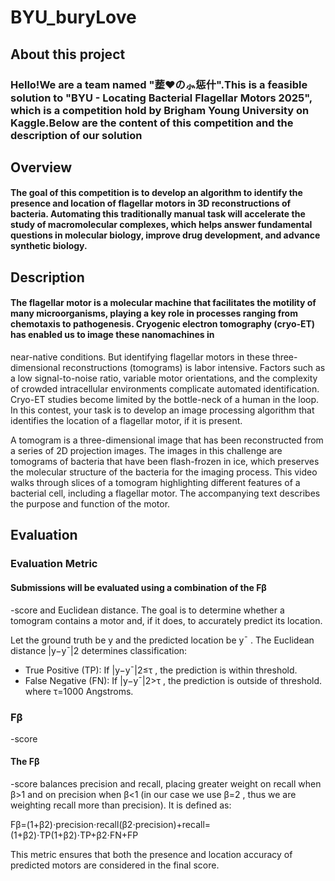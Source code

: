 # BYU_buryLove
## About this project
### Hello!We are a team named "塟❤の⺗惩什".This is a feasible solution to "BYU - Locating Bacterial Flagellar Motors 2025", which is a competition hold by Brigham Young University on Kaggle.Below are the content of this competition and the description of our solution

## Overview
#### The goal of this competition is to develop an algorithm to identify the presence and location of flagellar motors in 3D reconstructions of bacteria. Automating this traditionally manual task will accelerate the study of macromolecular complexes, which helps answer fundamental questions in molecular biology, improve drug development, and advance synthetic biology.

## Description
#### The flagellar motor is a molecular machine that facilitates the motility of many microorganisms, playing a key role in processes ranging from chemotaxis to pathogenesis. Cryogenic electron tomography (cryo-ET) has enabled us to image these nanomachines in
near-native conditions. But identifying flagellar motors in these three-dimensional reconstructions (tomograms) is labor intensive. Factors such as a low signal-to-noise ratio, variable motor orientations, and the complexity of crowded intracellular environments complicate automated identification. Cryo-ET studies become limited by the bottle-neck of a human in the loop. In this contest, your task is to develop an image processing algorithm that identifies the location of a flagellar motor, if it is present.

A tomogram is a three-dimensional image that has been reconstructed from a series of 2D projection images. The images in this challenge are tomograms of bacteria that have been flash-frozen in ice, which preserves the molecular structure of the bacteria for the imaging process. This video walks through slices of a tomogram highlighting different features of a bacterial cell, including a flagellar motor. The accompanying text describes the purpose and function of the motor.

## Evaluation
### Evaluation Metric
#### Submissions will be evaluated using a combination of the Fβ
-score and Euclidean distance. The goal is to determine whether a tomogram contains a motor and, if it does, to accurately predict its location.

Let the ground truth be y
 and the predicted location be y¯
. The Euclidean distance |y−y¯|2
 determines classification:
- True Positive (TP): If |y−y¯|2≤τ
, the prediction is within threshold.
- False Negative (FN): If |y−y¯|2>τ
, the prediction is outside of threshold.
where  τ=1000
 Angstroms.
### Fβ
-score
#### The Fβ
-score balances precision and recall, placing greater weight on recall when β>1
 and on precision when β<1
 (in our case we use β=2
, thus we are weighting recall more than precision). It is defined as:

Fβ=(1+β2)⋅precision⋅recall(β2⋅precision)+recall=(1+β2)⋅TP(1+β2)⋅TP+β2⋅FN+FP

This metric ensures that both the presence and location accuracy of predicted motors are considered in the final score.


